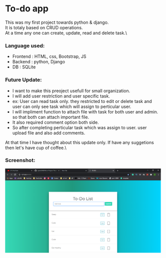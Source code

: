 # To-do app
This was my first project towards python & django.\
It is totaly based on CRUD operations.\
At a time any one can create, update, read and delete task.\

### Language used:
* Frontend : HTML, css, Bootstrap, JS
* Backend : python, Django
* DB : SQLite

### Future Update:
* I want to make this preoject usefull for small organization.
* I will add user restriction and user specific task.
* ex: User can read task only. they restricted to edit or delete task and user can only see task which will assign to perticular user.
* I will impliment function to attach file with task for both user and admin. so that both can attach important file.
* It also required comment option both side.
* So after completing perticular task which was assign to user. user upload file and also add comments.

At that time I have thought about this update only. If have any suggetions then let's have cup of coffee.\

### Screenshot:
![alt text](https://github.com/Jpatel2408/Micro-Project/blob/main/Todo_app/Images/view.png 'Screenshot')




